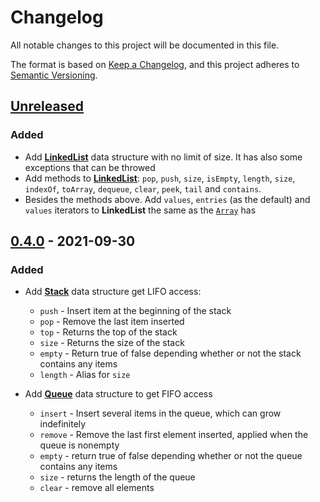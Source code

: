 # Changelog

All notable changes to this project will be documented in this file.

The format is based on [Keep a Changelog](https://keepachangelog.com/en/1.0.0/),
and this project adheres to [Semantic Versioning](https://semver.org/spec/v2.0.0.html).

## [Unreleased]

### Added

- Add [**LinkedList**](src/list/list.ts) data structure with no limit of size. It has also some exceptions that can be throwed
- Add methods to [**LinkedList**](src/list/list.ts): `pop`, `push`, `size`, `isEmpty`, `length`, `size`, `indexOf`, `toArray`, `dequeue`, `clear`, `peek`, `tail` and `contains`.
- Besides the methods above. Add `values`, `entries` (as the default) and `values` iterators to **LinkedList** the same as the [`Array`](https://developer.mozilla.org/en-US/docs/Web/JavaScript/Reference/Global_Objects/array) has

## [0.4.0] - 2021-09-30

### Added

- Add [**Stack**](src/stack.ts) data structure get LIFO access:

  - `push` - Insert item at the beginning of the stack
  - `pop` - Remove the last item inserted
  - `top` - Returns the top of the stack
  - `size` - Returns the size of the stack
  - `empty` - Return true of false depending whether or not the stack contains any items
  - `length` - Alias for `size`

- Add [**Queue**](src/queue.ts) data structure to get FIFO access

  - `insert` - Insert several items in the queue, which can grow indefinitely
  - `remove` - Remove the last first element inserted, applied when the queue is nonempty
  - `empty` - return true of false depending whether or not the queue contains any items
  - `size` - returns the length of the queue
  - `clear` - remove all elements

[unreleased]: https://github.com/pherval/elementary-js-structures/compare/v0.4.0...HEAD
[0.4.0]: https://github.com/pherval/elementary-js-structures/compare/v0.1.0...v0.4.0
[0.1.0]: https://github.com/pherval/elementary-js-structures/releases/tag/v0.1.0
